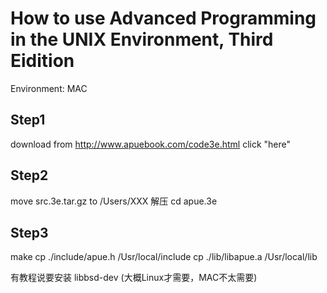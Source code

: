 # How to use Advanced Programming in the UNIX Environment, Third Eidition

 Environment: MAC

## Step1

download from http://www.apuebook.com/code3e.html 
click "here"

## Step2

move src.3e.tar.gz to /Users/XXX
解压
cd apue.3e

## Step3

make
cp ./include/apue.h /Usr/local/include
cp ./lib/libapue.a /Usr/local/lib

有教程说要安装 libbsd-dev (大概Linux才需要，MAC不太需要)